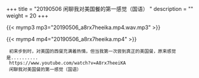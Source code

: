 +++
title = "20190506  闲聊我对美国餐的第一感觉（国语） "
description = ""
weight = 20
+++

{{< mymp3 mp3="20190506_a8rx7heeika.mp4.wav.mp3" >}}

{{< mymp4 mp4="20190506_a8rx7heeika.mp4" >}}

     初来步到时，对美国的西餐充满着热情，但当我第一次尝到真正的美国餐，原来感觉是.......... 
     https://www.youtube.com/watch?v=A8rx7heeiKA 
     闲聊我对美国餐的第一感觉（国语） 
